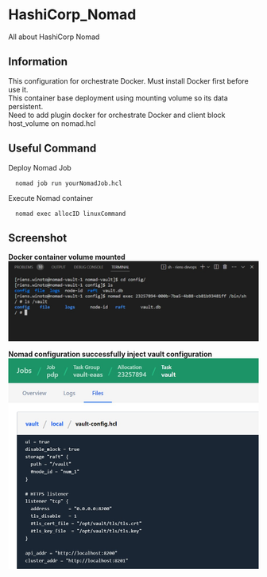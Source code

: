 # HashiCorp_Nomad
All about HashiCorp Nomad

## Information
This configuration for orchestrate Docker. Must install Docker first before use it.<br>
This container base deployment using mounting volume so its data persistent.<br>
Need to add plugin docker for orchestrate Docker and client block host_volume on nomad.hcl<br>

## Useful Command
Deploy Nomad Job
```
  nomad job run yourNomadJob.hcl
```

Execute Nomad container
```
  nomad exec allocID linuxCommand
```

## Screenshot
**Docker container volume mounted**
![volume_mounted](image/volume_mounted.jpeg)

**Nomad configuration successfully inject vault configuration**
![nomad_running_configuration](image/nomad_running_configuration.jpeg)
